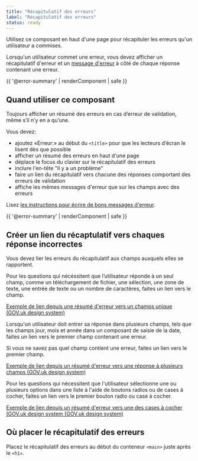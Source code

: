 ```yaml
---
title: "Récapitulatif des erreurs"
label: "Récapitulatif des erreurs"
status: ready
---
```


Utilisez ce composant en haut d'une page pour récapituler les erreurs qu'un
utilisateur a commises.

Lorsqu'un utilisateur commet une erreur, vous devez afficher un récapitulatif
d'erreur et un [message d'erreur](error-message) à côté de chaque réponse
contenant une erreur.

{{ '@error-summary' | renderComponent | safe }}

## Quand utiliser ce composant

Toujours afficher un résumé des erreurs en cas d’erreur de validation, même s’il
n’y en a qu’une.

Vous devez:

- ajoutez «Erreur:» au début du `<title>` pour que les lecteurs d’écran le
  lisent dès que possible
- afficher un résumé des erreurs en haut d'une page
- déplace le focus du clavier sur le récapitulatif des erreurs
- inclure l'en-tête "Il y a un problème"
- faire un lien du récapitulatif vers chacune des réponses comportant des
  erreurs de validation
- affiche les mêmes messages d'erreur que sur les champs avec des erreurs

Lisez [les instructions pour écrire de bons messages d'erreur](error-message).

{{ '@error-summary' | renderComponent | safe }}

## Créer un lien du récaptulatif vers chaques réponse incorrectes

Vous devez lier les erreurs du récapitulatif aux champs auxquels elles se
rapportent.

Pour les questions qui nécéssitent que l’utilisateur réponde à un seul champ,
comme un téléchargement de fichier, une sélection, une zone de texte, une entrée
de texte ou un nombre de caractères, faites un lien vers le champ.

[Exemple de lien depuis une résumé d'erreur vers un champs unique (GOV.uk design
system)](https://design-system.service.gov.uk/components/error-summary/linking/index.html#name)

Lorsqu'un utilisateur doit entrer sa réponse dans plusieurs champs, tels que les
champs jour, mois et année dans un composant de saisie de la date, faites un
lien vers le premier champ contenant une erreur.

Si vous ne savez pas quel champ contient une erreur, faites un lien vers le
premier champ.

[Exemple de lien depuis un résumé d'erreur vers une réponse à plusieurs champs
(GOV.uk design
system)](https://design-system.service.gov.uk/components/error-summary/linking-multiple-fields/index.html)

Pour les questions qui nécessitent que l'utilisateur sélectionne une ou
plusieurs options dans une liste à l'aide de boutons radios ou de cases à
cocher, faites un lien vers le premier bouton radio ou case à cocher.

[Exemple de lien depuis un résumé d'erreur vers une des cases à cocher (GOV.uk
design system (GOV.uk design
system)](https://design-system.service.gov.uk/components/error-summary/linking-checkboxes-radios/index.html)

## Où placer le récapitulatif des erreurs

Placez le récapitulatif des erreurs au début du conteneur `<main>` juste après
le `<h1>`.


